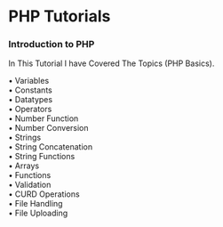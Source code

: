 # PHP Tutorials

<h3>Introduction to PHP</h3>

In This Tutorial I have Covered The Topics (PHP Basics).

• Variables <br>
• Constants <br>
• Datatypes <br>
• Operators <br>
• Number Function <br>
• Number Conversion <br>
• Strings <br>
• String Concatenation <br>
• String Functions <br>
• Arrays <br>
• Functions <br>
• Validation <br>
• CURD Operations <br>
• File Handling <br>
• File Uploading <br>
  



